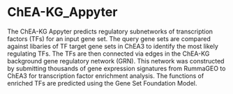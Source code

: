 # ChEA-KG_Appyter

The ChEA-KG Appyter predicts regulatory subnetworks of transcription factors (TFs) for an input gene set. The query gene sets are compared against libaries of TF target gene sets in ChEA3 to identify the most likely regulating TFs. The TFs are then connected via edges in the ChEA-KG background gene regulatory network (GRN). This network was constructed by submitting thousands of gene expression signatures from RummaGEO to ChEA3 for transcription factor enrichment analysis. The functions of enriched TFs are predicted using the Gene Set Foundation Model. 